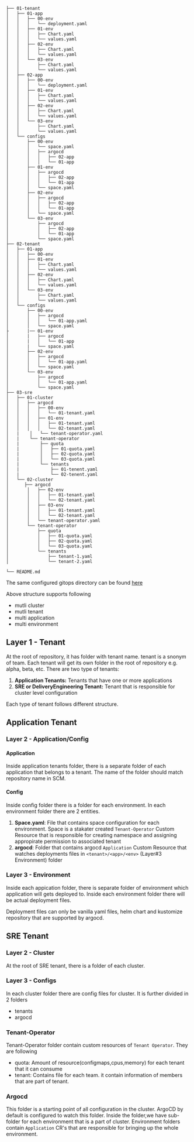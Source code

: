 ```.
├── 01-tenant
│   ├── 01-app
│   │   ├── 00-env
│   │   │   └── deployment.yaml
│   │   ├── 01-env
│   │   │   ├── Chart.yaml
│   │   │   └── values.yaml
│   │   ├── 02-env
│   │   │   ├── Chart.yaml
│   │   │   └── values.yaml
│   │   └── 03-env
│   │       ├── Chart.yaml
│   │       └── values.yaml
│   ├── 02-app
│   │   ├── 00-env
│   │   │   └── deployment.yaml
│   │   ├── 01-env
│   │   │   ├── Chart.yaml
│   │   │   └── values.yaml
│   │   ├── 02-env
│   │   │   ├── Chart.yaml
│   │   │   └── values.yaml
│   │   └── 03-env
│   │       ├── Chart.yaml
│   │       └── values.yaml
│   └── configs
│       ├── 00-env
│       │   └── space.yaml
│       │   ├── argocd
│       │   │   ├── 02-app
│       │   │   └── 01-app
│       ├── 01-env
│       │   ├── argocd
│       │   │   ├── 02-app
│       │   │   └── 01-app
│       │   └── space.yaml
│       ├── 02-env
│       │   ├── argocd
│       │   │   ├── 02-app
│       │   │   └── 01-app
│       │   └── space.yaml
│       └── 03-env
│           ├── argocd
│           │   ├── 02-app
│           │   └── 01-app
│           └── space.yaml
├── 02-tenant
│   ├── 01-app
│   │   ├── 00-env
│   │   ├── 01-env
│   │   │   ├── Chart.yaml
│   │   │   └── values.yaml
│   │   ├── 02-env
│   │   │   ├── Chart.yaml
│   │   │   └── values.yaml
│   │   └── 03-env
│   │       ├── Chart.yaml
│   │       └── values.yaml
│   └── configs
│       ├── 00-env
│       │   ├── argocd
│       │   │   └── 01-app.yaml
│       │   └── space.yaml
├       |── 01-env
│       |   ├── argocd
│       |   │   └── 01-app
│       |   └── space.yaml
│       ├── 02-env
│       │   ├── argocd
│       │   │   └── 01-app.yaml
│       │   └── space.yaml
│       └── 03-env
│           ├── argocd
│           │   └── 01-app.yaml
│           └── space.yaml
├── 03-sre
│   ├── 01-cluster
│   │   ├── argocd
│   │   │   ├── 00-env
│   │   │   │   └── 01-tenant.yaml
│   │   │   ├── 01-env
│   │   │   │   ├── 01-tenant.yaml
│   │   │   │   └── 02-tenant.yaml
│   |    │   └── tenant-operator.yaml
│   |    └── tenant-operator
│   |        ├── quota
│   |        │   ├── 01-quota.yaml
│   |        │   ├── 02-quota.yaml
│   |        │   └── 03-quota.yaml
│   |        └── tenants
│   |            ├── 01-tenent.yaml
│   |            └── 02-tenent.yaml
│   └── 02-cluster
│      ├── argocd
│       │   ├── 02-env
│       │   │   ├── 01-tenant.yaml
│       │   │   └── 02-tenant.yaml
│       │   ├── 03-env
│       │   │   ├── 01-tenant.yaml
│       │   │   └── 02-tenant.yaml
│       │   └── tenant-operator.yaml
│       └── tenant-operator
│           ├── quota
│           │   ├── 01-quota.yaml
│           │   ├── 02-quota.yaml
│           │   └── 03-quota.yaml
│           └── tenants
│               ├── tenant-1.yaml
│               └── tenant-2.yaml

└── README.md
```

The same configured gitops directory can be found [here](https://github.com/stakater/gitops-config-template)

Above structure supports following

- mutli cluster
- mutli tenant
- multi application
- multi environment

## Layer 1 - Tenant

At the root of repository, it has folder with tenant name. tenant is a snonym of team. Each tenant will get its own folder in the root of repository e.g. alpha, beta, etc. There are two type of tenants:

1. **Application Tenants:**  Tenants that have one or more applications
2. **SRE or DeliveryEngineering Tenant:** Tenant that is responsible for cluster level configuration

Each type of tenant follows different structure.

## Application Tenant

### Layer 2 - Application/Config
 
#### Application

Inside application tenants folder, there is a separate folder of each application that belongs to a tenant. The name of the folder should match repository name in SCM.

#### Config

Inside config folder there is a folder for each environment. In each environment folder there are 2 entities.

1. **Space.yaml**: File that contains space configuration for each environment. Space is a stakater created ```Tenant-Operator``` Custom Resource that is responsible for creating namespace and assigning appropirate permission to associated tenant
2. **argocd**:  Folder that contains argocd ```Application``` Custom Resource that watches deployments files in ```<tenant>/<app>/<env>```  (Layer#3 Environment) folder

### Layer 3 - Environment

Inside each appication folder, there is separate folder of environment which application will gets deployed to. Inside each environment folder there will be actual deployment files. 

Deployment files can only be vanilla yaml files, helm chart and kustomize repository that are supported by argocd.

## SRE Tenant

### Layer 2 - Cluster

At the root of SRE tenant, there is a folder of each cluster.

### Layer 3 - Configs

In each cluster folder there are config files for cluster. It is further divided in 2 folders
   - tenants
   - argocd

### Tenant-Operator

Tenant-Operator folder contain custom resources of ```Tenant Operator```. They are following

- quota: Amount of resource(configmaps,cpus,memory) for each tenant that it can consume
- tenant: Contains file for each team. it contain information of members that are part of tenant.

### Argocd

This folder is a starting point of all configuration in the cluster. ArgoCD by default is configured to watch this folder. Inside the folder,we have sub-folder for each environment that is a part of cluster. Environment folders contain ```Application``` CR's that are responsible for bringing up the whole environment.
